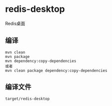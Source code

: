 # redis-desktop
Redis桌面

## 编译
```
mvn clean
mvn package
mvn dependency:copy-dependencies
或者
mvn clean package dependency:copy-dependencies
```


## 编译文件 
```
target/redis-desktop
```